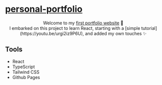# [personal-portfolio](https://github.com/anhtrvn/personal-portfolio)

<div align='center'>
  Welcome to my <a href='https://anhtrvn.github.io/personal-portfolio/'>first portfolio website</a> 🚀
  <br/>
  I embarked on this project to learn React, starting with a [simple tutorial](https://youtu.be/urgi2iz9P6U), and added my own touches ✨
</div>


## Tools

- React
- TypeScript
- Tailwind CSS
- Github Pages
